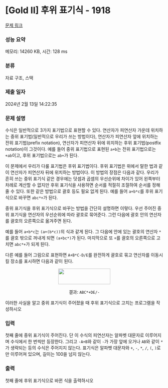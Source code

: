 # [Gold II] 후위 표기식 - 1918 

[문제 링크](https://www.acmicpc.net/problem/1918) 

### 성능 요약

메모리: 14260 KB, 시간: 128 ms

### 분류

자료 구조, 스택

### 제출 일자

2024년 2월 13일 14:22:35

### 문제 설명

<p>수식은 일반적으로 3가지 표기법으로 표현할 수 있다. 연산자가 피연산자 가운데 위치하는 중위 표기법(일반적으로 우리가 쓰는 방법이다), 연산자가 피연산자 앞에 위치하는 전위 표기법(prefix notation), 연산자가 피연산자 뒤에 위치하는 후위 표기법(postfix notation)이 그것이다. 예를 들어 중위 표기법으로 표현된 <code>a+b</code>는 전위 표기법으로는 <code>+ab</code>이고, 후위 표기법으로는 <code>ab+</code>가 된다.</p>

<p>이 문제에서 우리가 다룰 표기법은 후위 표기법이다. 후위 표기법은 위에서 말한 법과 같이 연산자가 피연산자 뒤에 위치하는 방법이다. 이 방법의 장점은 다음과 같다. 우리가 흔히 쓰는 중위 표기식 같은 경우에는 덧셈과 곱셈의 우선순위에 차이가 있어 왼쪽부터 차례로 계산할 수 없지만 후위 표기식을 사용하면 순서를 적절히 조절하여 순서를 정해줄 수 있다. 또한 같은 방법으로 괄호 등도 필요 없게 된다. 예를 들어 <code>a+b*c</code>를 후위 표기식으로 바꾸면 <code>abc*+</code>가 된다.</p>

<p>중위 표기식을 후위 표기식으로 바꾸는 방법을 간단히 설명하면 이렇다. 우선 주어진 중위 표기식을 연산자의 우선순위에 따라 괄호로 묶어준다. 그런 다음에 괄호 안의 연산자를 괄호의 오른쪽으로 옮겨주면 된다.</p>

<p>예를 들어 <code>a+b*c</code>는 <code>(a+(b*c))</code>의 식과 같게 된다. 그 다음에 안에 있는 괄호의 연산자 <code>*</code>를 괄호 밖으로 꺼내게 되면 <code>(a+bc*)</code>가 된다. 마지막으로 또 <code>+</code>를 괄호의 오른쪽으로 고치면 <code>abc*+</code>가 되게 된다.</p>

<p>다른 예를 들어 그림으로 표현하면 <code>A+B*C-D/E</code>를 완전하게 괄호로 묶고 연산자를 이동시킬 장소를 표시하면 다음과 같이 된다.</p>

<p style="text-align: center;"><img alt="" src="https://upload.acmicpc.net/5aad2feb-d9fc-430a-954d-73a06ba0215f/-/preview/" style="width: 166px; height: 50px;"></p>

<p style="text-align: center;">결과: <code>ABC*+DE/-</code></p>

<p>이러한 사실을 알고 중위 표기식이 주어졌을 때 후위 표기식으로 고치는 프로그램을 작성하시오</p>

### 입력 

 <p>첫째 줄에 중위 표기식이 주어진다. 단 이 수식의 피연산자는 알파벳 대문자로 이루어지며 수식에서 한 번씩만 등장한다. 그리고 <code>-A+B</code>와 같이 <code>-</code>가 가장 앞에 오거나 <code>AB</code>와 같이 <code>*</code>가 생략되는 등의 수식은 주어지지 않는다. 표기식은 알파벳 대문자와 <code>+</code>, <code>-</code>, <code>*</code>, <code>/</code>, <code>(</code>, <code>)</code>로만 이루어져 있으며, 길이는 100을 넘지 않는다. </p>

### 출력 

 <p>첫째 줄에 후위 표기식으로 바뀐 식을 출력하시오</p>

